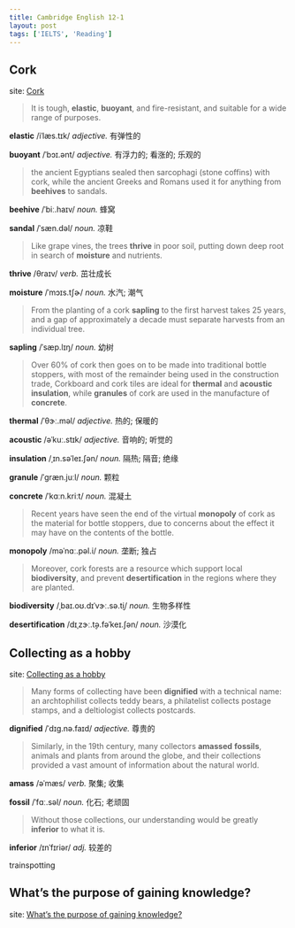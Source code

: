 ```yaml
---
title: Cambridge English 12-1
layout: post
tags: ['IELTS', 'Reading']
---
```


## Cork

site: [Cork](https://mini-ielts.com/1140/reading/cork)

>  It is tough, **elastic**, **buoyant**, and fire-resistant, and suitable for a wide range of purposes.

**elastic** /iˈlæs.tɪk/ *adjective.* 有弹性的

**buoyant** /ˈbɔɪ.ənt/ *adjective.* 有浮力的; 看涨的; 乐观的

> the ancient Egyptians sealed then sarcophagi (stone coffins) with cork, while the ancient Greeks and Romans used it for anything from **beehives** to sandals.

**beehive** /ˈbiː.haɪv/ *noun.* 蜂窝

**sandal** /ˈsæn.dəl/ *noun.* 凉鞋

> Like grape vines, the trees **thrive** in poor soil, putting down deep root in search of **moisture** and nutrients.

**thrive** /θraɪv/ *verb.* 茁壮成长

**moisture** /ˈmɔɪs.tʃɚ/ *noun.* 水汽; 潮气

> From the planting of a cork **sapling** to the first harvest takes 25 years, and a gap of approximately a decade must separate harvests from an individual tree.

**sapling** /ˈsæp.lɪŋ/ *noun.* 幼树

> Over 60% of cork then goes on to be made into traditional bottle stoppers, with most of the remainder being used in the construction trade, Corkboard and cork tiles are ideal for **thermal** and **acoustic** **insulation**, while **granules** of cork are used in the manufacture of **concrete**.

**thermal** /ˈθɝː.məl/ *adjective.* 热的; 保暖的

**acoustic** /əˈkuː.stɪk/ *adjective.* 音响的; 听觉的

**insulation** /ˌɪn.səˈleɪ.ʃən/ *noun.* 隔热; 隔音; 绝缘

**granule** /ˈɡræn.juːl/ *noun.* 颗粒

**concrete** /ˈkɑːn.kriːt/ *noun.* 混凝土

> Recent years have seen the end of the virtual **monopoly** of cork as the material for bottle stoppers, due to concerns about the effect it may have on the contents of the bottle.

**monopoly** /məˈnɑː.pəl.i/ *noun.* 垄断; 独占

> Moreover, cork forests are a resource which support local **biodiversity**, and prevent **desertification** in the regions where they are planted.

**biodiversity** /ˌbaɪ.oʊ.dɪˈvɝː.sə.t̬i/ *noun.* 生物多样性

**desertification** /dɪˌzɝː.t̬ə.fəˈkeɪ.ʃən/ *noun.* 沙漠化

## Collecting as a hobby

site: [Collecting as a hobby](https://mini-ielts.com/1137/reading/collecting-as-a-hobby)

> Many forms of collecting have been **dignified** with a technical name: an archtophilist collects teddy bears, a philatelist collects postage stamps, and a deltiologist collects postcards.

**dignified** /ˈdɪɡ.nə.faɪd/ *adjective.* 尊贵的

> Similarly, in the 19th century, many collectors **amassed** **fossils**, animals and plants from around the globe, and their collections provided a vast amount of information about the natural world.

**amass** /əˈmæs/ *verb.* 聚集; 收集

**fossil** /ˈfɑː.səl/ *noun.* 化石; 老顽固

> Without those collections, our understanding would be greatly **inferior** to what it is.

**inferior** /ɪnˈfɪriər/ *adj.* 较差的

trainspotting

## What’s the purpose of gaining knowledge?

site: [What’s the purpose of gaining knowledge?](https://mini-ielts.com/1138/reading/whats-the-purpose-of-gaining-knowledge)

